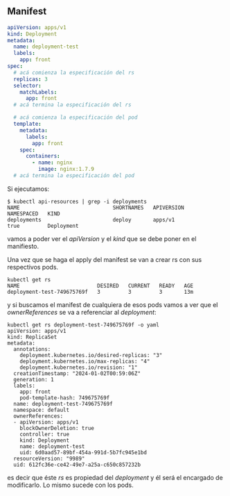 ## Manifest

```yml
apiVersion: apps/v1
kind: Deployment
metadata:
  name: deployment-test
  labels:
    app: front
spec:
  # acá comienza la especificación del rs
  replicas: 3
  selector:
    matchLabels:
      app: front
  # acá termina la especificación del rs

  # acá comienza la especificación del pod
  template:
    metadata:
      labels:
        app: front
    spec:
      containers:
        - name: nginx
          image: nginx:1.7.9
  # acá termina la especificación del pod
```

Si ejecutamos:

```shell
$ kubectl api-resources | grep -i deployments
NAME                              SHORTNAMES   APIVERSION                             NAMESPACED   KIND
deployments                       deploy       apps/v1                                true         Deployment
```

vamos a poder ver el _apiVersion_ y el _kind_ que se debe poner en el manifiesto.

Una vez que se haga el apply del manifest se van a crear rs con sus respectivos pods.

```shell
kubectl get rs
NAME                         DESIRED   CURRENT   READY   AGE
deployment-test-749675769f   3         3         3       13m
```

y si buscamos el manifest de cualquiera de esos pods vamos a ver que el _ownerReferences_ se va a referenciar al
_deployment_:

```shell
kubectl get rs deployment-test-749675769f -o yaml
apiVersion: apps/v1
kind: ReplicaSet
metadata:
  annotations:
    deployment.kubernetes.io/desired-replicas: "3"
    deployment.kubernetes.io/max-replicas: "4"
    deployment.kubernetes.io/revision: "1"
  creationTimestamp: "2024-01-02T00:59:06Z"
  generation: 1
  labels:
    app: front
    pod-template-hash: 749675769f
  name: deployment-test-749675769f
  namespace: default
  ownerReferences:
  - apiVersion: apps/v1
    blockOwnerDeletion: true
    controller: true
    kind: Deployment
    name: deployment-test
    uid: 6d0aad57-89bf-454a-991d-5b7fc945e1bd
  resourceVersion: "9989"
  uid: 612fc36e-ce42-49e7-a25a-c650c857232b

```

es decir que éste _rs_ es propiedad del _deployment_ y él será el encargado de modificarlo. Lo mismo sucede con los
pods.